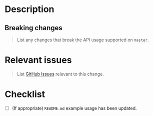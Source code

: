 <!-- Thanks for your contribution! -->

# Description

## Breaking changes
> List any changes that break the API usage supported on `master`.

# Relevant issues
> List [GitHub issues](https://github.com/lukasschwab/jsonfeed/issues) relevant to this change.

# Checklist

- [ ] (If appropriate) `README.md` example usage has been updated.
